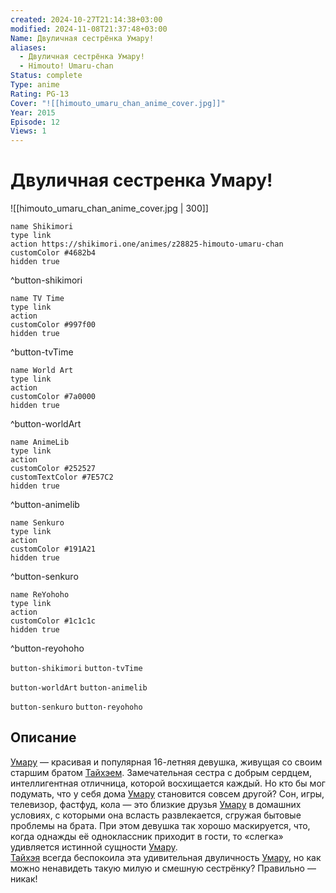 ```yaml
---
created: 2024-10-27T21:14:38+03:00
modified: 2024-11-08T21:37:48+03:00
Name: Двуличная сестрёнка Умару!
aliases:
  - Двуличная сестрёнка Умару!
  - Himouto! Umaru-chan
Status: complete
Type: anime
Rating: PG-13
Cover: "![[himouto_umaru_chan_anime_cover.jpg]]"
Year: 2015
Episode: 12
Views: 1
---
```


# Двуличная сестренка Умару!

![[himouto_umaru_chan_anime_cover.jpg | 300]]

```button
name Shikimori
type link
action https://shikimori.one/animes/z28825-himouto-umaru-chan
customColor #4682b4
hidden true
```
^button-shikimori

```button
name TV Time
type link
action 
customColor #997f00
hidden true
```
^button-tvTime

```button
name World Art
type link
action 
customColor #7a0000
hidden true
```
^button-worldArt

```button
name AnimeLib
type link
action 
customColor #252527
customTextColor #7E57C2
hidden true
```
^button-animelib

```button
name Senkuro
type link
action 
customColor #191A21
hidden true
```
^button-senkuro

```button
name ReYohoho
type link
action 
customColor #1c1c1c
hidden true
```
^button-reyohoho



`button-shikimori` `button-tvTime`

`button-worldArt` `button-animelib`

`button-senkuro` `button-reyohoho`

## Описание

[Умару](https://shikimori.one/characters/92797-umaru-doma) — красивая и популярная 16-летняя девушка, живущая со своим старшим братом [Тайхэем](https://shikimori.one/characters/92799-taihei-doma). Замечательная сестра с добрым сердцем, интеллигентная отличница, которой восхищается каждый. Но кто бы мог подумать, что у себя дома [Умару](https://shikimori.one/characters/92797-umaru-doma) становится совсем другой? Сон, игры, телевизор, фастфуд, кола — это близкие друзья [Умару](https://shikimori.one/characters/92797-umaru-doma) в домашних условиях, с которыми она всласть развлекается, сгружая бытовые проблемы на брата. При этом девушка так хорошо маскируется, что, когда однажды её одноклассник приходит в гости, то «слегка» удивляется истинной сущности [Умару](https://shikimori.one/characters/92797-umaru-doma).  
[Тайхэя](https://shikimori.one/characters/92799-taihei-doma) всегда беспокоила эта удивительная двуличность [Умару](https://shikimori.one/characters/92797-umaru-doma), но как можно ненавидеть такую милую и смешную сестрёнку? Правильно — никак!

